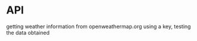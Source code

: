 # API
getting weather information from      openweathermap.org    using a key, testing the data obtained
